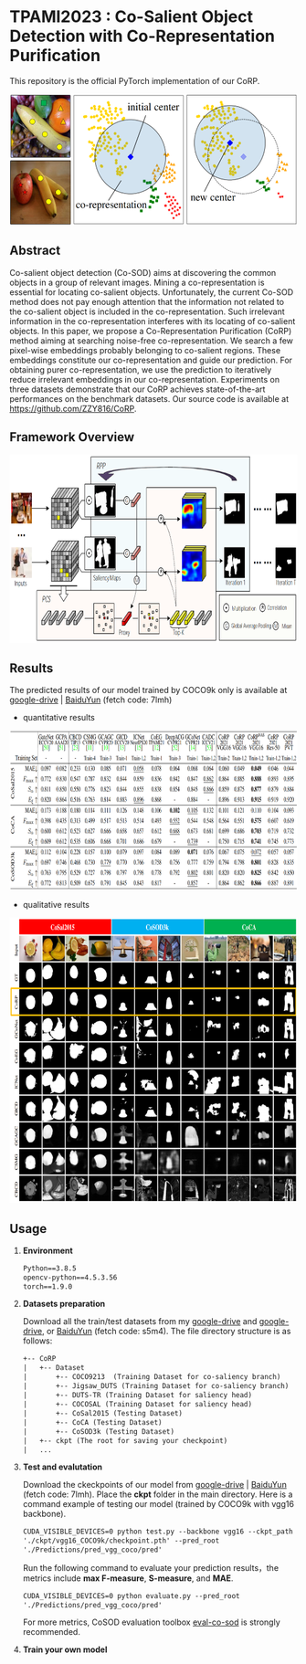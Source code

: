 # **TPAMI2023 : Co-Salient Object Detection with Co-Representation Purification**

This repository is the official PyTorch implementation of our CoRP.

<div align=center><img width="550" height="230" src=./figures/main1.png/></div>

## **Abstract**

Co-salient object detection (Co-SOD) aims at discovering the common objects in a group of relevant images. Mining a co-representation is essential for locating co-salient objects. Unfortunately, the current Co-SOD method does not pay enough attention that the information not related to the co-salient object is included in the co-representation. Such irrelevant information in the co-representation interferes with its locating of co-salient objects.
In this paper, we propose a Co-Representation Purification (CoRP) method aiming at searching noise-free co-representation. We search a few pixel-wise embeddings probably belonging to co-salient regions. These embeddings constitute our co-representation and guide our prediction. For obtaining purer co-representation, we use the prediction to iteratively reduce irrelevant embeddings in our co-representation. Experiments on three datasets demonstrate that our CoRP achieves state-of-the-art performances on the benchmark datasets.
Our source code is available at https://github.com/ZZY816/CoRP.

## **Framework Overview**

<div align=center><img width="750" height="330" src=./figures/framework.png/></div>

## **Results**

The predicted results of our model trained by COCO9k only is available at [google-drive](https://drive.google.com/file/d/1YWxLQhe26bvFXfXzXIFw19mx69ESs1Lq/view?usp=sharing) | [BaiduYun](https://pan.baidu.com/s/19sDWXHk0D04IlNdeGhdKDw) (fetch code: 7lmh)
+ quantitative results
<div align=center><img width="800" height="280" src=./figures/compare.png/></div>

+ qualitative results
<div align=center><img width="800" height="500" src=./figures/qualitative.png/></div>

## **Usage**
1. **Environment**

    ```
    Python==3.8.5
    opencv-python==4.5.3.56
    torch==1.9.0
    ```

2. **Datasets preparation**

    Download all the train/test datasets from my [google-drive](https://drive.google.com/file/d/1xD9BfxFnBl6vw0X97GXqLd8yBVR1tc3S/view?usp=sharing) and [google-drive](https://drive.google.com/file/d/1LAPmlWhnND9tBO3n_RaW2_ZIY0Jy1BGJ/view?usp=sharing), or [BaiduYun](https://pan.baidu.com/s/1npN6__inOd6uwKwza2TdZQ) (fetch code: s5m4). The file directory structure is as follows:
    ```
    +-- CoRP
    |   +-- Dataset
    |       +-- COCO9213  (Training Dataset for co-saliency branch)
    |       +-- Jigsaw_DUTS (Training Dataset for co-saliency branch)   
    |       +-- DUTS-TR (Training Dataset for saliency head)   
    |       +-- COCOSAL (Training Dataset for saliency head)  
    |       +-- CoSal2015 (Testing Dataset)   
    |       +-- CoCA (Testing Dataset)  
    |       +-- CoSOD3k (Testing Dataset)   
    |   +-- ckpt (The root for saving your checkpoint)
    |   ... 
    ```
 3. **Test and evalutation**
 
       Download the ckeckpoints of our model from [google-drive](https://drive.google.com/file/d/1YWxLQhe26bvFXfXzXIFw19mx69ESs1Lq/view?usp=sharing) | [BaiduYun](https://pan.baidu.com/s/19sDWXHk0D04IlNdeGhdKDw) (fetch code: 7lmh). Place the **ckpt** folder in the main directory. Here is a command example of testing our model (trained by COCO9k with vgg16 backbone).
    ```
    CUDA_VISIBLE_DEVICES=0 python test.py --backbone vgg16 --ckpt_path './ckpt/vgg16_COCO9k/checkpoint.pth' --pred_root './Predictions/pred_vgg_coco/pred' 
    ```
    
    Run the following command to evaluate your prediction results，the metrics include **max F-measure**, **S-measure**, and **MAE**.
    
    ```
    CUDA_VISIBLE_DEVICES=0 python evaluate.py --pred_root './Predictions/pred_vgg_coco/pred'
    ```
    For more metrics, CoSOD evaluation toolbox [eval-co-sod](https://github.com/zzhanghub/eval-co-sod) is strongly recommended.
    
 4. **Train your own model**
       
 
